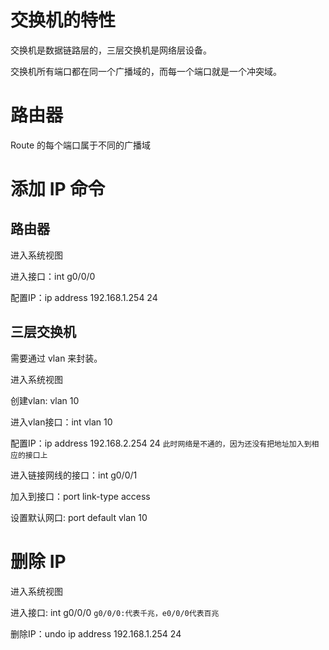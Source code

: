 # 交换机的特性
交换机是数据链路层的，三层交换机是网络层设备。

交换机所有端口都在同一个广播域的，而每一个端口就是一个冲突域。

# 路由器
Route 的每个端口属于不同的广播域

# 添加 IP 命令
## 路由器
进入系统视图

进入接口：int g0/0/0

配置IP：ip address 192.168.1.254 24

## 三层交换机
需要通过 vlan 来封装。

进入系统视图

创建vlan: vlan 10

进入vlan接口：int vlan 10

配置IP：ip address 192.168.2.254 24 `此时网络是不通的，因为还没有把地址加入到相应的接口上`

进入链接网线的接口：int g0/0/1

加入到接口：port link-type access

设置默认网口: port default vlan 10

# 删除 IP
进入系统视图 

进入接口: int g0/0/0 `g0/0/0:代表千兆，e0/0/0代表百兆`

删除IP：undo ip address 192.168.1.254 24